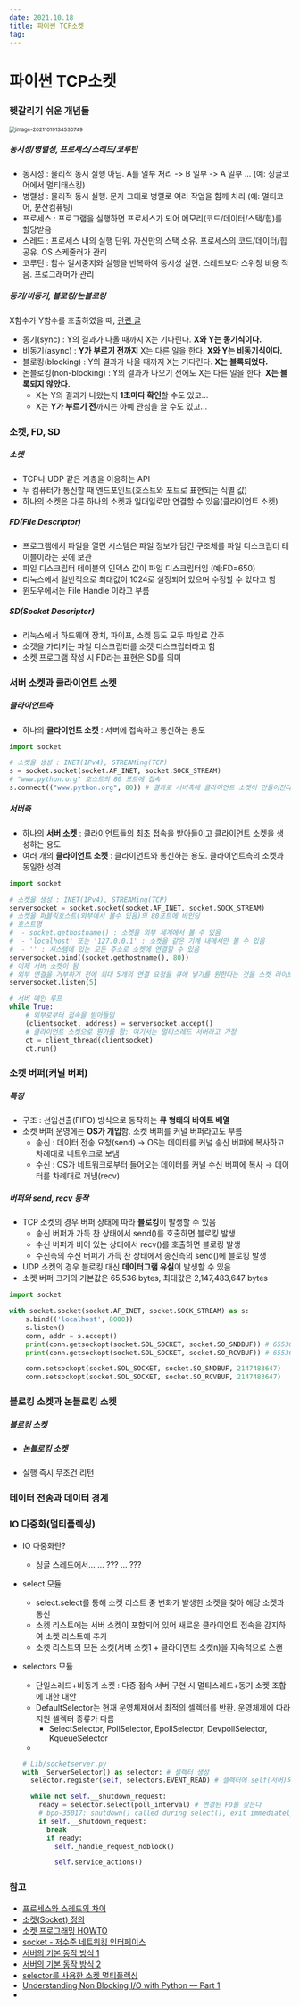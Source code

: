 ```yaml
---
date: 2021.10.18
title: 파이썬 TCP소켓
tag: 
---
```


# 파이썬 TCP소켓

### 헷갈리기 쉬운 개념들

<img src="C:\Users\user\AppData\Roaming\Typora\typora-user-images\image-20211019134530749.png" alt="image-20211019134530749" style="zoom:67%;" />

##### 동시성/병렬성, 프로세스/스레드/코루틴

- 동시성 : 물리적 동시 실행 아님. A를 일부 처리 -> B 일부 -> A 일부 ... (예: 싱글코어에서 멀티태스킹)
- 병렬성 : 물리적 동시 실행. 문자 그대로 병렬로 여러 작업을 함께 처리 (예: 멀티코어, 분산컴퓨팅)
- 프로세스 : 프로그램을 실행하면 프로세스가 되어 메모리(코드/데이터/스택/힙)를 할당받음
- 스레드 : 프로세스 내의 실행 단위. 자신만의 스택 소유. 프로세스의 코드/데이터/힙 공유. OS 스케줄러가 관리
- 코루틴 : 함수 일시중지와 실행을 반복하여 동시성 실현. 스레드보다 스위칭 비용 적음. 프로그래머가 관리

##### 동기/비동기, 블로킹/논블로킹

X함수가 Y함수를 호출하였을 때, [관련 글](https://stackoverflow.com/a/31298006)

- 동기(sync) : Y의 결과가 나올 때까지 X는 기다린다. **X와 Y는 동기식이다.**
- 비동기(async) : **Y가 부르기 전까지** X는 다른 일을 한다. **X와 Y는 비동기식이다.**
- 블로킹(blocking) : Y의 결과가 나올 때까지 X는 기다린다. **X는 블록되었다.**
- 논블로킹(non-blocking) : Y의 결과가 나오기 전에도 X는 다른 일을 한다. **X는 블록되지 않았다.**
  - X는 Y의 결과가 나왔는지 **1초마다 확인**할 수도 있고...
  - X는 **Y가 부르기 전**까지는 아예 관심을 끌 수도 있고...

### 소켓, FD, SD

##### 소켓

- TCP나 UDP 같은 계층을 이용하는 API
- 두 컴퓨터가 통신할 때 엔드포인트(호스트와 포트로 표현되는 식별 값)
- 하나의 소켓은 다른 하나의 소켓과 일대일로만 연결할 수 있음(클라이언트 소켓)

##### FD(File Descriptor)

- 프로그램에서 파일을 열면 시스템은 파일 정보가 담긴 구조체를 파일 디스크립터 테이블이라는 곳에 보관
- 파일 디스크립터 테이블의 인덱스 값이 파일 디스크립터임 (예:FD=650)
- 리눅스에서 일반적으로 최대값이 1024로 설정되어 있으며 수정할 수 있다고 함
- 윈도우에서는 File Handle 이라고 부름

##### SD(Socket Descriptor)

- 리눅스에서 하드웨어 장치, 파이프, 소켓 등도 모두 파일로 간주
- 소켓을 가리키는 파일 디스크립터를 소켓 디스크립터라고 함
- 소켓 프로그램 작성 시 FD라는 표현은 SD를 의미

### 서버 소켓과 클라이언트 소켓

##### 클라이언트측

- 하나의 **클라이언트 소켓** : 서버에 접속하고 통신하는 용도

```python
import socket

# 소켓을 생성 : INET(IPv4), STREAMing(TCP)
s = socket.socket(socket.AF_INET, socket.SOCK_STREAM)
# "www.python.org" 호스트의 80 포트에 접속
s.connect(("www.python.org", 80)) # 결과로 서버측에 클라이언트 소켓이 만들어진다
```

##### 서버측

- 하나의 **서버 소켓** : 클라이언트들의 최초 접속을 받아들이고 클라이언트 소켓을 생성하는 용도
- 여러 개의 **클라이언트 소켓** : 클라이언트와 통신하는 용도. 클라이언트측의 소켓과 동일한 성격

```python
import socket

# 소켓을 생성 : INET(IPv4), STREAMing(TCP)
serversocket = socket.socket(socket.AF_INET, socket.SOCK_STREAM)
# 소켓을 퍼블릭호스트(외부에서 볼수 있음)의 80포트에 바인딩
# 호스트명 
#  - socket.gethostname() : 소켓을 외부 세계에서 볼 수 있음
#  - 'localhost' 또는 '127.0.0.1' : 소켓을 같은 기계 내에서만 볼 수 있음
#  - '' : 시스템에 있는 모든 주소로 소켓에 연결할 수 있음
serversocket.bind((socket.gethostname(), 80))
# 이제 서버 소켓이 됨
# 외부 연결을 거부하기 전에 최대 5개의 연결 요청을 큐에 넣기를 원한다는 것을 소켓 라이브러리에 알림
serversocket.listen(5)

# 서버 메인 루프
while True:
    # 외부로부터 접속을 받아들임
    (clientsocket, address) = serversocket.accept()
    # 클라이언트 소켓으로 뭔가를 함: 여기서는 멀티스레드 서버라고 가정
    ct = client_thread(clientsocket)
    ct.run()
```

### 소켓 버퍼(커널 버퍼)

##### 특징

- 구조 : 선입선출(FIFO) 방식으로 동작하는 **큐 형태의 바이트 배열**
- 소켓 버퍼 운영에는 **OS가 개입**함. 소켓 버퍼를 커널 버퍼라고도 부름
  - 송신 : 데이터 전송 요청(send) → OS는 데이터를 커널 송신 버퍼에 복사하고 차례대로 네트워크로 보냄
  - 수신 : OS가 네트워크로부터 들어오는 데이터를 커널 수신 버퍼에 복사 → 데이터를 차례대로 꺼냄(recv)

##### 버퍼와 send, recv 동작

- TCP 소켓의 경우 버퍼 상태에 따라 **블로킹**이 발생할 수 있음
  - 송신 버퍼가 가득 찬 상태에서 send()를 호출하면 블로킹 발생
  - 수신 버퍼가 비어 있는 상태에서 recv()를 호출하면 블로킹 발생
  - 수신측의 수신 버퍼가 가득 찬 상태에서 송신측의 send()에 블로킹 발생
- UDP 소켓의 경우 블로킹 대신 **데이터그램 유실**이 발생할 수 있음
- 소켓 버퍼 크기의 기본값은 65,536 bytes, 최대값은 2,147,483,647 bytes

```python
import socket

with socket.socket(socket.AF_INET, socket.SOCK_STREAM) as s:
    s.bind(('localhost', 8000))
    s.listen()
    conn, addr = s.accept()
    print(conn.getsockopt(socket.SOL_SOCKET, socket.SO_SNDBUF)) # 65536
    print(conn.getsockopt(socket.SOL_SOCKET, socket.SO_RCVBUF)) # 65536

    conn.setsockopt(socket.SOL_SOCKET, socket.SO_SNDBUF, 2147483647)
    conn.setsockopt(socket.SOL_SOCKET, socket.SO_RCVBUF, 2147483647)
```

### 블로킹 소켓과 논블로킹 소켓

##### 블로킹 소켓

- ##### 논블로킹 소켓

- 실행 즉시 무조건 리턴

### 데이터 전송과 데이터 경계

### IO 다중화(멀티플렉싱)

- IO 다중화란?
  
  - 싱글 스레드에서... ... ??? ... ???

- select 모듈
  
  - select.select를 통해 소켓 리스트 중 변화가 발생한 소켓을 찾아 해당 소켓과 통신
  - 소켓 리스트에는 서버 소켓이 포함되어 있어 새로운 클라이언트 접속을 감지하여 소켓 리스트에 추가
  - 소켓 리스트의 모든 소켓(서버 소켓1 + 클라이언트 소켓n)을 지속적으로 스캔

- selectors 모듈
  
  - 단일스레드+비동기 소켓 : 다중 접속 서버 구현 시 멀티스레드+동기 소켓 조합에 대한 대안
  - DefaultSelector는 현재 운영체제에서 최적의 셀렉터를 반환. 운영체제에 따라 지원 셀렉터 종류가 다름
    - SelectSelector, PollSelector, EpollSelector, DevpollSelector, KqueueSelector
  - 
  
  ```python
  # Lib/socketserver.py
  with _ServerSelector() as selector: # 셀렉터 생성
    selector.register(self, selectors.EVENT_READ) # 셀렉터에 self(서버)와 EVENT_READ 등록
  
    while not self.__shutdown_request:
      ready = selector.select(poll_interval) # 변경된 FD를 찾는다
      # bpo-35017: shutdown() called during select(), exit immediately.
      if self.__shutdown_request:
        break
        if ready:
          self._handle_request_noblock()
  
          self.service_actions()
  ```

### 참고

- [프로세스와 스레드의 차이](https://gmlwjd9405.github.io/2018/09/14/process-vs-thread.html)
- [소켓(Socket) 정의](https://luckyyowu.tistory.com/71)
- [소켓 프로그래밍 HOWTO](https://docs.python.org/ko/3/howto/sockets.html)
- [socket - 저수준 네트워킹 인터페이스](https://docs.python.org/ko/3/library/socket.html)
- [서버의 기본 동작 방식 1](https://uiandwe.tistory.com/1240)
- [서버의 기본 동작 방식 2](https://uiandwe.tistory.com/1243)
- [selector를 사용한 소켓 멀티플렉싱](https://soooprmx.com/selector%EB%A5%BC-%EC%82%AC%EC%9A%A9%ED%95%9C-%EC%86%8C%EC%BC%93-%EB%A9%80%ED%8B%B0%ED%94%8C%EB%A0%89%EC%8B%B1/)
- [Understanding Non Blocking I/O with Python — Part 1](https://medium.com/vaidikkapoor/understanding-non-blocking-i-o-with-python-part-1-ec31a2e2db9b)
- 
